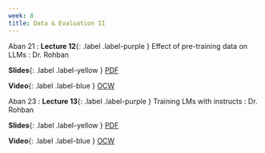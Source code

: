 ```yaml
---
week: 8
title: Data & Evaluation II
---
```


Aban 21
: **Lecture 12**{: .label .label-purple } Effect of pre-training data on LLMs
  : Dr. Rohban

  **Slides**{: .label .label-yellow } [PDF](../assets/lectures/Effect-of-Dataset-on-LLM-Training.pdf)

  **Video**{: .label .label-blue } [OCW](https://ocw.sharif.edu/course/524/session/id/10672)

Aban 23
: **Lecture 13**{: .label .label-purple } Training LMs with instructs
  : Dr. Rohban

  **Slides**{: .label .label-yellow } [PDF](../assets/lectures/2212.10560.pdf)

  **Video**{: .label .label-blue } [OCW](https://ocw.sharif.edu/course/524/session/id/10675)
